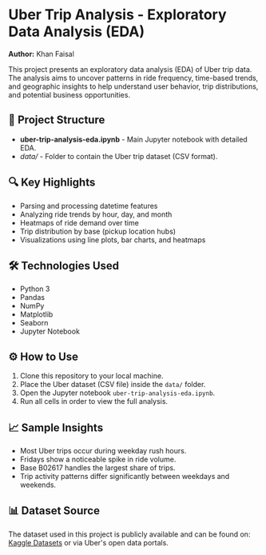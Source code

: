  <h1>Uber Trip Analysis - Exploratory Data Analysis (EDA)</h1>

  <p><strong>Author:</strong> Khan Faisal</p>

  <p>
    This project presents an exploratory data analysis (EDA) of Uber trip data. The analysis aims to uncover patterns in ride frequency, time-based trends, and geographic insights to help understand user behavior, trip distributions, and potential business opportunities.
  </p>

  <h2>📁 Project Structure</h2>
  <ul>
    <li><strong>uber-trip-analysis-eda.ipynb</strong> - Main Jupyter notebook with detailed EDA.</li>
    <li><em>data/</em> - Folder to contain the Uber trip dataset (CSV format).</li>
  </ul>

  <h2>🔍 Key Highlights</h2>
  <ul>
    <li>Parsing and processing datetime features</li>
    <li>Analyzing ride trends by hour, day, and month</li>
    <li>Heatmaps of ride demand over time</li>
    <li>Trip distribution by base (pickup location hubs)</li>
    <li>Visualizations using line plots, bar charts, and heatmaps</li>
  </ul>

  <h2>🛠️ Technologies Used</h2>
  <ul>
    <li>Python 3</li>
    <li>Pandas</li>
    <li>NumPy</li>
    <li>Matplotlib</li>
    <li>Seaborn</li>
    <li>Jupyter Notebook</li>
  </ul>

  <h2>⚙️ How to Use</h2>
  <ol>
    <li>Clone this repository to your local machine.</li>
    <li>Place the Uber dataset (CSV file) inside the <code>data/</code> folder.</li>
    <li>Open the Jupyter notebook <code>uber-trip-analysis-eda.ipynb</code>.</li>
    <li>Run all cells in order to view the full analysis.</li>
  </ol>

  <h2>📈 Sample Insights</h2>
  <ul>
    <li>Most Uber trips occur during weekday rush hours.</li>
    <li>Fridays show a noticeable spike in ride volume.</li>
    <li>Base B02617 handles the largest share of trips.</li>
    <li>Trip activity patterns differ significantly between weekdays and weekends.</li>
  </ul>

  <h2>📊 Dataset Source</h2>
  <p>
    The dataset used in this project is publicly available and can be found on:
    <a href="https://www.kaggle.com/datasets" target="_blank">Kaggle Datasets</a> or via Uber's open data portals.
  </p>
